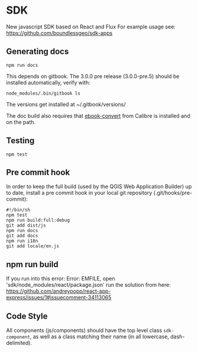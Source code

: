 # SDK
New javascript SDK based on React and Flux
For example usage see: https://github.com/boundlessgeo/sdk-apps

## Generating docs

    npm run docs

This depends on gitbook. The 3.0.0 pre release (3.0.0-pre.5) should be installed automatically, verify with:

    node_modules/.bin/gitbook ls

The versions get installed at ~/.gitbook/versions/

The doc build also requires that [ebook-convert](https://calibre-ebook.com) from Calibre is installed and on the path.

## Testing
    npm test

## Pre commit hook
In order to keep the full build (used by the QGIS Web Application Builder) up to date, install a pre commit hook in your local git repository (.git/hooks/pre-commit):

    #!/bin/sh
    npm test
    npm run build:full:debug
    git add dist/js
    npm run docs
    git add docs
    npm run i18n
    git add locale/en.js

## npm run build
If you run into this error: Error: EMFILE, open 'sdk/node_modules/react/package.json' run the solution from here: https://github.com/andreypopp/react-app-express/issues/1#issuecomment-34113065

## Code Style

All components (js/components) should have the top level class `sdk-component`, as well as a class matching their name (in all lowercase, dash-delimited).